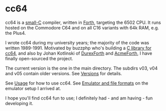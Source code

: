 # cc64

cc64 is a [small-C](C-lang-subset.md) compiler,
written in [Forth](Why-Forth.md), targeting the 6502 CPU.
It runs hosted on the Commodore C64 and on all C16 variants with 64k RAM,
e.g. the Plus4.

I wrote cc64 during my university years; the majority of the code was written 1989-1991. Motivated by buzzphp who's building a
[C library for cc64](https://sourceforge.net/projects/cc64/),
and also by Johan Kotlinski of
[DurexForth](https://github.com/jkotlinski/durexforth) and
[AcmeForth](https://github.com/jkotlinski/acmeforth),
I have finally open-sourced the project.

The current version is the one in the main directory.
The subdirs v03, v04 and v05 contain older versions.
See [Versions](Versions.md) for details.

See [Usage](Usage.md) for how to use cc64.
See
[Emulator and file formats](File-formats.md) on the emulator setup I arrived at.

I hope you'll find cc64 fun to use; I definitely had - and am having -
fun developing it.
